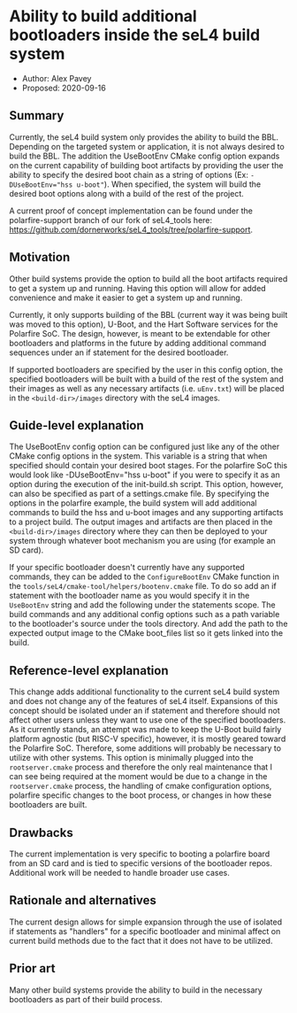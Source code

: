 <!--
  SPDX-License-Identifier: CC-BY-SA-4.0
  Copyright 2020 Dornerworks
-->

# Ability to build additional bootloaders inside the seL4 build system

- Author: Alex Pavey
- Proposed: 2020-09-16

## Summary

Currently, the seL4 build system only provides the ability to build the BBL.
Depending on the targeted system or application, it is not always desired to
build the BBL. The addition the UseBootEnv CMake config option expands on the
current capability of building boot artifacts by providing the user the ability
to specify the desired boot chain as a string of options (Ex: `-DUseBootEnv="hss
u-boot"`). When specified, the system will build the desired boot options along
with a build of the rest of the project.

A current proof of concept implementation can be found under the
polarfire-support branch of our fork of seL4_tools here:
<https://github.com/dornerworks/seL4_tools/tree/polarfire-support>.


## Motivation

Other build systems provide the option to build all the boot artifacts required
to get a system up and running. Having this option will allow for added
convenience and make it easier to get a system up and running.

Currently, it only supports building of the BBL (current way it was being built
was moved to this option), U-Boot, and the Hart Software services for the
Polarfire SoC. The design, however, is meant to be extendable for other
bootloaders and platforms in the future by adding additional command sequences
under an if statement for the desired bootloader.

If supported bootloaders are specified by the user in this config option, the
specified bootloaders will be built with a build of the rest of the system and
their images as well as any necessary artifacts (i.e. `uEnv.txt`) will be placed
in the `<build-dir>/images` directory with the seL4 images.

## Guide-level explanation

The UseBootEnv config option can be configured just like any of the other CMake
config options in the system. This variable is a string that when specified
should contain your desired boot stages. For the polarfire SoC this would look
like -DUseBootEnv="hss u-boot" if you were to specify it as an option during the
execution of the init-build.sh script. This option, however, can also be
specified as part of a settings.cmake file. By specifying the options in the
polarfire example, the build system will add additional commands to build the
hss and u-boot images and any supporting artifacts to a project build. The
output images and artifacts are then placed in the `<build-dir>/images`
directory where they can then be deployed to your system through whatever boot
mechanism you are using (for example an SD card).

If your specific bootloader doesn't currently have any supported commands, they
can be added to the `ConfigureBootEnv` CMake function in the
`tools/seL4/cmake-tool/helpers/bootenv.cmake` file. To do so add an if statement
with the bootloader name as you would specify it in the `UseBootEnv` string and
add the following under the statements scope. The build commands and any
additional config options such as a path variable to the bootloader's source
under the tools directory. And add the path to the expected output image to the
CMake boot_files list so it gets linked into the build.

## Reference-level explanation

This change adds additional functionality to the current seL4 build system and
does not change any of the features of seL4 itself. Expansions of this concept
should be isolated under an if statement and therefore should not affect other
users unless they want to use one of the specified bootloaders. As it currently
stands, an attempt was made to keep the U-Boot build fairly platform agnostic
(but RISC-V specific), however, it is mostly geared toward the Polarfire SoC.
Therefore, some additions will probably be necessary to utilize with other
systems. This option is minimally plugged into the `rootserver.cmake` process
and therefore the only real maintenance that I can see being required at the
moment would be due to a change in the `rootserver.cmake` process, the handling
of cmake configuration options, polarfire specific changes to the boot process,
or changes in how these bootloaders are built.

## Drawbacks

The current implementation is very specific to booting a polarfire board from an
SD card and is tied to specific versions of the bootloader repos. Additional
work will be needed to handle broader use cases.

## Rationale and alternatives

The current design allows for simple expansion through the use of isolated if
statements as "handlers" for a specific bootloader and minimal affect on current
build methods due to the fact that it does not have to be utilized.

## Prior art

Many other build systems provide the ability to build in the necessary
bootloaders as part of their build process.
